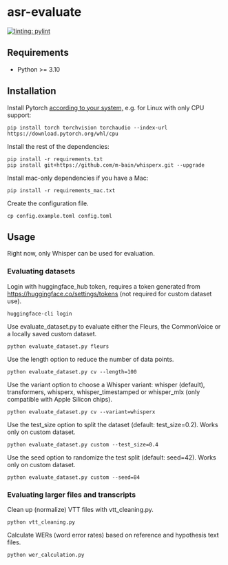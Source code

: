 # asr-evaluate

[![linting: pylint](https://img.shields.io/badge/linting-pylint-yellowgreen)](https://github.com/pylint-dev/pylint)

## Requirements

- Python >= 3.10

## Installation

Install Pytorch [according to your system,](https://pytorch.org/get-started/locally/) e.g. for Linux with only CPU support:

```shell
pip install torch torchvision torchaudio --index-url https://download.pytorch.org/whl/cpu
```

Install the rest of the dependencies:

```shell
pip install -r requirements.txt
pip install git+https://github.com/m-bain/whisperx.git --upgrade
```

Install mac-only dependencies if you have a Mac:

```shell
pip install -r requirements_mac.txt
```

Create the configuration file.

```shell
cp config.example.toml config.toml
```

## Usage

Right now, only Whisper can be used for evaluation.

### Evaluating datasets

Login with huggingface_hub token, requires a token generated from https://huggingface.co/settings/tokens (not required for custom dataset use).

```shell
huggingface-cli login
```

Use evaluate_dataset.py to evaluate either the Fleurs, the CommonVoice or a locally saved custom dataset.

```shell
python evaluate_dataset.py fleurs
```

Use the length option to reduce the number of data points.

```shell
python evaluate_dataset.py cv --length=100
```

Use the variant option to choose a Whisper variant: whisper (default), transformers, whisperx, whisper_timestamped or whisper_mlx (only compatible with Apple Silicon chips).

```shell
python evaluate_dataset.py cv --variant=whisperx
```

Use the test_size option to split the dataset (default: test_size=0.2). Works only on custom dataset.

```shell
python evaluate_dataset.py custom --test_size=0.4
```

Use the seed option to randomize the test split (default: seed=42). Works only on custom dataset.

```shell
python evaluate_dataset.py custom --seed=84
```

### Evaluating larger files and transcripts

Clean up (normalize) VTT files with vtt_cleaning.py.

```shell
python vtt_cleaning.py
```

Calculate WERs (word error rates) based on reference and hypothesis text files.

```shell
python wer_calculation.py
```
